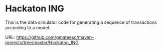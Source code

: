 # Hackaton ING
This is the data simulator code for generating a sequence of transactions according to a model.

URL: https://github.com/gmateesc/maven-projects/tree/master/Hackaton_ING


